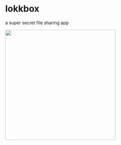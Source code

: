 # lokkbox
a super secret file sharing app


<img src="http://i.imgur.com/2OQ73oI.jpg" height="350"> 
